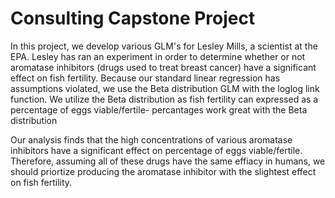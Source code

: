 # Consulting Capstone Project

In this project, we develop various GLM's for Lesley Mills, a scientist at the EPA. Lesley has ran an experiment in order to determine whether or not aromatase inhibitors (drugs used to treat breast cancer) have a significant effect on fish fertility. Because our standard linear regression has assumptions violated, we use the Beta distribution GLM with the loglog link function. We utilize the Beta distribution as fish fertility can expressed as a percentage of eggs viable/fertile- percantages work great with the Beta distribution

Our analysis finds that the high concentrations of various aromatase inhibitors have a significant effect on percentage of eggs viable/fertile. Therefore, assuming all of these drugs have the same effiacy in humans, we should priortize producing the aromatase inhibitor with the slightest effect on fish fertility.
